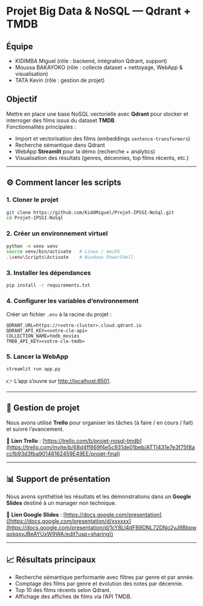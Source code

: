 # Projet Big Data & NoSQL — Qdrant + TMDB

## Équipe
- KIDIMBA Miguel (rôle : backend, intégration Qdrant, support)
- Moussa BAKAYOKO (rôle : collecte dataset + nettoyage, WebApp & visualisation)
- TATA Kevin (rôle : gestion de projet)

## Objectif
Mettre en place une base NoSQL vectorielle avec **Qdrant** pour stocker et interroger des films issus du dataset **TMDB**.  
Fonctionnalités principales :
- Import et vectorisation des films (embeddings `sentence-transformers`)
- Recherche sémantique dans Qdrant
- WebApp **Streamlit** pour la démo (recherche + analytics)
- Visualisation des résultats (genres, décennies, top films récents, etc.)

---

## ⚙️ Comment lancer les scripts

### 1. Cloner le projet
```bash
git clone https://github.com/KiddMiguel/Projet-IPSSI-NoSql.git
cd Projet-IPSSI-NoSql
````

### 2. Créer un environnement virtuel

```bash
python -m venv venv
source venv/bin/activate   # Linux / macOS
.\venv\Scripts\Activate    # Windows PowerShell
```

### 3. Installer les dépendances

```bash
pip install -r requirements.txt
```

### 4. Configurer les variables d’environnement

Créer un fichier `.env` à la racine du projet :

```env
QDRANT_URL=https://<votre-cluster>.cloud.qdrant.io
QDRANT_API_KEY=<votre-cle-api>
COLLECTION_NAME=tmdb_movies
TMDB_API_KEY=<votre-cle-tmdb>
```

### 5. Lancer la WebApp

```bash
streamlit run app.py
```

👉 L’app s’ouvre sur [http://localhost:8501](http://localhost:8501).

---

## 📌 Gestion de projet

Nous avons utilisé **Trello** pour organiser les tâches (à faire / en cours / fait) et suivre l’avancement.

🔗 **Lien Trello** : [https://trello.com/b/projet-nosql-tmdb](https://trello.com/invite/b/68d4ff869f4e5c931de01beb/ATTI431e7e3f75f8accfb93d3fba90148162459E49EE/projet-final)

---

## 📊 Support de présentation

Nous avons synthétisé les résultats et les démonstrations dans un **Google Slides** destiné à un manager non technique.

🔗 **Lien Google Slides** : [https://docs.google.com/presentation]([https://docs.google.com/presentation/d/xxxxxx](https://docs.google.com/presentation/d/1cY8LI4dFB9DNL72DNo2yJ8BbpwqxkqsyJBeAYUxW9WA/edit?usp=sharing))

---

## 📈 Résultats principaux

* Recherche sémantique performante avec filtres par genre et par année.
* Comptage des films par genre et évolution des notes par décennie.
* Top 10 des films récents selon Qdrant.
* Affichage des affiches de films via l’API TMDB.





